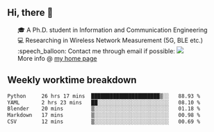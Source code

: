 <h2 > Hi, there 👋 </h3>

<div >
 <ul>
 🎓 A Ph.D. student in Information and Communication Engineering <br>
 💻 Researching in Wireless Network Measurement (5G, BLE etc.)<br>
 :speech_balloon: Contact me through email if possible: <a href="mailto:ethanjia@sjtu.edu.cn"><img src="https://img.shields.io/badge/-ethanjia@sjtu.edu.cn-c14438?style=plastic&logo=Gmail&logoColor=white&link=mailto:mailto:ethanjia@sjtu.edu.cn"></a> <br>
  More info @ <a href="https://haifengjia.github.io">my home page</a>
 </ul>
</div>

<h2 >
Weekly worktime breakdown
</h1>


<!--START_SECTION:waka-->

```txt
Python     26 hrs 17 mins  ██████████████████████▒░░   88.93 %
YAML       2 hrs 23 mins   ██░░░░░░░░░░░░░░░░░░░░░░░   08.10 %
Blender    20 mins         ▒░░░░░░░░░░░░░░░░░░░░░░░░   01.18 %
Markdown   17 mins         ▒░░░░░░░░░░░░░░░░░░░░░░░░   00.98 %
CSV        12 mins         ▒░░░░░░░░░░░░░░░░░░░░░░░░   00.69 %
```

<!--END_SECTION:waka-->


